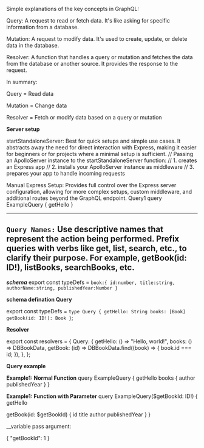 Simple explanations of the key concepts in GraphQL:

Query: A request to read or fetch data. It's like asking for specific information from a database.

Mutation: A request to modify data. It's used to create, update, or delete data in the database.

Resolver: A function that handles a query or mutation and fetches the data from the database or another source. It provides the response to the request.

In summary:

Query = Read data

Mutation = Change data

Resolver = Fetch or modify data based on a query or mutation

**Server setup**

startStandaloneServer: Best for quick setups and simple use cases. It abstracts away the need for direct interaction with Express, making it easier for beginners or for projects where a minimal setup is sufficient.
// Passing an ApolloServer instance to the startStandaloneServer function: // 1. creates an Express app // 2. installs your ApolloServer instance as middleware // 3. prepares your app to handle incoming requests

Manual Express Setup: Provides full control over the Express server configuration, allowing for more complex setups, custom middleware, and additional routes beyond the GraphQL endpoint.
Query1 query ExampleQuery { getHello }

---

`Query Names:`
Use descriptive names that represent the action being performed.
Prefix queries with verbs like get, list, search, etc., to clarify their purpose.
For example, getBook(id: ID!), listBooks, searchBooks, etc.
---

**_*schema*_**
export const typeDefs = `
book:{
id:number,
title:string,
authorName:string,
publishedYear:Number
}
`

**schema defination Query**

export const typeDefs = `
  type Query {
    getHello: String
    books: [Book]
    getBook(id: ID!): Book
  }
`;


**Resolver**

export const resolvers = {
  Query: {
    getHello: () => "Hello, world!",
    books: () => DBBookData,
    getBook: (id) =>
      DBBookData.find((book) => {
        book.id === id;
      }),
  },
};



**Query example**

**Example1: Normal Function**
query ExampleQuery {
    getHello
    books {
        author
        publishedYear
    }
}

**Example1: Function with Parameter**
query ExampleQuery($getBookId: ID!) {
  getHello
  
  getBook(id: $getBookId) {
    id
    title
    author
    publishedYear
  }
}

__variable pass argument:

{
  "getBookId": 1
}
